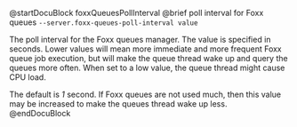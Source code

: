 
@startDocuBlock foxxQueuesPollInterval
@brief poll interval for Foxx queues
`--server.foxx-queues-poll-interval value`

The poll interval for the Foxx queues manager. The value is specified in
seconds. Lower values will mean more immediate and more frequent Foxx
queue
job execution, but will make the queue thread wake up and query the
queues more often. When set to a low value, the queue thread might cause
CPU load.

The default is *1* second. If Foxx queues are not used much, then this
value
may be increased to make the queues thread wake up less.
@endDocuBlock
